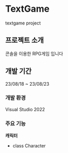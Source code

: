 # TextGame
textgame project
## 프로젝트 소개
콘솔을 이용한 RPG게임 입니다
## 개발 기간
23/08/18 ~ 23/08/23
### 개발 환경
Visual Studio 2022
### 주요 기능
**캐릭터**    
* class Character
